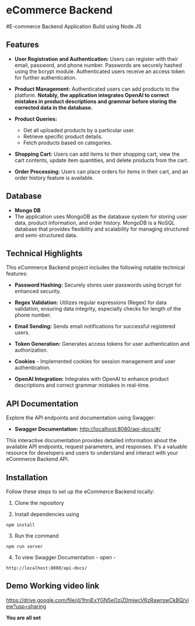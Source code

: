 # eCommerce Backend

#E-commerce Backend Application Build using Node JS

## Features

- **User Registration and Authentication:** Users can register with their email, password, and phone number. Passwords are securely hashed using the bcrypt module. Authenticated users receive an access token for further authentication.

- **Product Management:** Authenticated users can add products to the platform. **Notably, the application integrates OpenAI to correct mistakes in product descriptions and grammar before storing the corrected data in the database.**

- **Product Queries:**
  - Get all uploaded products by a particular user.
  - Retrieve specific product details.
  - Fetch products based on categories.

- **Shopping Cart:** Users can add items to their shopping cart, view the cart contents, update item quantities, and delete products from the cart.

- **Order Processing:** Users can place orders for items in their cart, and an order history feature is available.

##  Database
- **Mongo DB**
- The application uses MongoDB as the database system for storing user data, product information, and order history. MongoDB is a NoSQL database that provides flexibility and scalability for managing structured and semi-structured data.


## Technical Highlights

This eCommerce Backend project includes the following notable technical features:

- **Password Hashing:** Securely stores user passwords using bcrypt for enhanced security.

- **Regex Validation:** Utilizes regular expressions (Regex) for data validation, ensuring data integrity, especially checks for length of the phone number.

- **Email Sending:** Sends email notifications for successful registered users.

- **Token Generation:** Generates access tokens for user authentication and authorization.

-  **Cookies** - Implemented cookies for session management and user authentication.

- **OpenAI Integration:** Integrates with OpenAI to enhance product descriptions and correct grammar mistakes in real-time.

## API Documentation

Explore the API endpoints and documentation using Swagger:

- **Swagger Documentation:** [http://localhost:8080/api-docs/#/](http://localhost:8080/api-docs/#/)

This interactive documentation provides detailed information about the available API endpoints, request parameters, and responses. It's a valuable resource for developers and users to understand and interact with your eCommerce Backend API.



## Installation

Follow these steps to set up the eCommerce Backend locally:

1. Clone the repository

2. Install dependencies using 
```
npm install
```
3. Run the command
```
npm run server
```
4. To view Swagger Documentation - 
open - 
```
http://localhost:8080/api-docs/
```

## Demo Working video link 
https://drive.google.com/file/d/1hniExYGN5eOzjZ0mjwcV6zRawrswCkBQ/view?usp=sharing

**You are all set**
